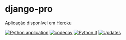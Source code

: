 # django-pro

Aplicação disponível em [Heroku](https://pythonprodjangosfx.herokuapp.com/)

[![Python application](https://github.com/undersfx/django-pro/workflows/Python%20application/badge.svg)](https://github.com/undersfx/django-pro/actions) [![codecov](https://codecov.io/gh/undersfx/django-pro/branch/main/graph/badge.svg)](https://codecov.io/gh/undersfx/django-pro) [![Python 3](https://pyup.io/repos/github/undersfx/django-pro/python-3-shield.svg)](https://pyup.io/repos/github/undersfx/django-pro/) [![Updates](https://pyup.io/repos/github/undersfx/django-pro/shield.svg)](https://pyup.io/repos/github/undersfx/django-pro/)